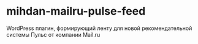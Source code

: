 # mihdan-mailru-pulse-feed
WordPress плагин, формирующий ленту для новой рекомендательной системы Пульс от компании Mail.ru
